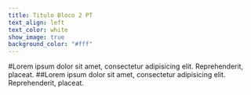 ```yaml
---
title: Titulo Bloco 2 PT
text_align: left
text_color: white
show_image: true
background_color: "#fff"
---
```


#Lorem ipsum dolor sit amet, consectetur adipisicing elit. Reprehenderit, placeat.
##Lorem ipsum dolor sit amet, consectetur adipisicing elit. Reprehenderit, placeat.